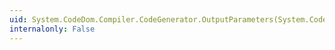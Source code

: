 ```yaml
---
uid: System.CodeDom.Compiler.CodeGenerator.OutputParameters(System.CodeDom.CodeParameterDeclarationExpressionCollection)
internalonly: False
---
```

